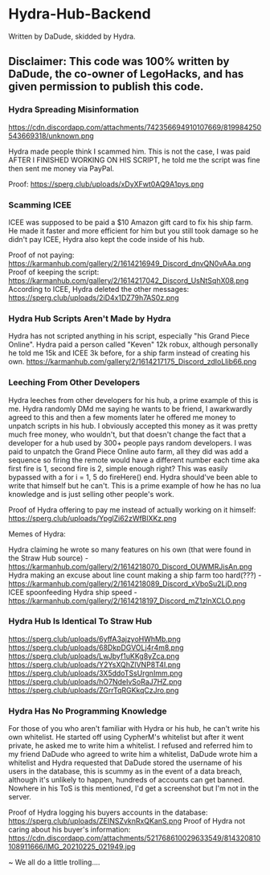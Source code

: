 # Hydra-Hub-Backend
Written by DaDude, skidded by Hydra.

## Disclaimer: This code was 100% written by DaDude, the co-owner of LegoHacks, and has given permission to publish this code.

### Hydra Spreading Misinformation

https://cdn.discordapp.com/attachments/742356694910107669/819984250543669318/unknown.png

Hydra made people think I scammed him. This is not the case, I was paid AFTER I FINISHED WORKING ON HIS SCRIPT, he told me the script was fine then sent me money via PayPal.

Proof: https://sperg.club/uploads/xDyXFwt0AQ9A1pys.png

### Scamming ICEE

ICEE was supposed to be paid a $10 Amazon gift card to fix his ship farm. He made it faster and more efficient for him but you still took damage so he didn't pay ICEE,
Hydra also kept the code inside of his hub.

Proof of not paying: https://karmanhub.com/gallery/2/1614216949_Discord_dnvQN0vAAa.png
Proof of keeping the script: https://karmanhub.com/gallery/2/1614217042_Discord_UsNtSqhX08.png
According to ICEE, Hydra deleted the other messages: https://sperg.club/uploads/2iD4x1DZ79h7AS0z.png

### Hydra Hub Scripts Aren't Made by Hydra

Hydra has not scripted anything in his script, especially "his Grand Piece Online".
Hydra paid a person called "Keven" 12k robux, although personally he told me 15k and ICEE 3k before, for a ship farm instead of creating his own.
https://karmanhub.com/gallery/2/1614217175_Discord_zdIoLIib66.png

### Leeching From Other Developers

Hydra leeches from other developers for his hub, a prime example of this is me.
Hydra randomly DMd me saying he wants to be friend, I awarkwardly agreed to this and then a few moments later he offered me money to unpatch scripts in his hub.
I obviously accepted this money as it was pretty much free money, who wouldn't, but that doesn't change the fact that a developer for a hub used by 300+ people
pays random developers. I was paid to unpatch the Grand Piece Online auto farm, all they did was add a sequence so firing the remote would have a different number
each time aka first fire is 1, second fire is 2, simple enough right? This was easily bypassed with a for i = 1, 5 do fireHere() end. Hydra should've been able to
write that himself but he can't. This is a prime example of how he has no lua knowledge and is just selling other people's work.

Proof of Hydra offering to pay me instead of actually working on it himself: https://sperg.club/uploads/YpglZi62zWfBlXKz.png

Memes of Hydra:

Hydra claiming he wrote so many features on his own (that were found in the Straw Hub source) - https://karmanhub.com/gallery/2/1614218070_Discord_OUWMRJisAn.png
Hydra making an excuse about line count making a ship farm too hard(???) - https://karmanhub.com/gallery/2/1614218089_Discord_xVboSu2LjD.png
ICEE spoonfeeding Hydra ship speed - https://karmanhub.com/gallery/2/1614218197_Discord_mZ1zlnXCLO.png

### Hydra Hub Is Identical To Straw Hub

https://sperg.club/uploads/6yffA3ajzyoHWhMb.png
https://sperg.club/uploads/68DkpDGVOLj4r4m8.png
https://sperg.club/uploads/LwJbyf1uKKg8yZca.png
https://sperg.club/uploads/Y2YsXQhZlVNP8T4I.png
https://sperg.club/uploads/3X5ddoTSsUrgnImm.png
https://sperg.club/uploads/hO7NdeIvSoRaJ7HZ.png
https://sperg.club/uploads/ZGrrTqRGKkqCzJro.png

### Hydra Has No Programming Knowledge

For those of you who aren't familiar with Hydra or his hub, he can't write his own whitelist. He started off using CypherM's whitelist but after it went private,
he asked me to write him a whitelist. I refused and referred him to my friend DaDude who agreed to write him a whitelist, DaDude wrote him a whitelist and Hydra
requested that DaDude stored the username of his users in the database, this is scummy as in the event of a data breach, although it's unlikely to happen, hundreds
of accounts can get banned. Nowhere in his ToS is this mentioned, I'd get a screenshot but I'm not in the server.

Proof of Hydra logging his buyers accounts in the database: https://sperg.club/uploads/ZEINSZvknRxQKanS.png
Proof of Hydra not caring about his buyer's information: https://cdn.discordapp.com/attachments/521768610029633549/814320810108911666/IMG_20210225_021949.jpg

~ We all do a little trolling....
